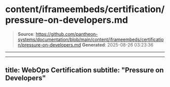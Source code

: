 # content/iframeembeds/certification/pressure-on-developers.md

> **Source**: https://github.com/pantheon-systems/documentation/blob/main/content/iframeembeds/certification/pressure-on-developers.md
> **Generated**: 2025-08-26 03:23:36

---

---
title: WebOps Certification
subtitle: "Pressure on Developers"
---

<Partial file="certification-guide/pressure-on-developers.md" />
